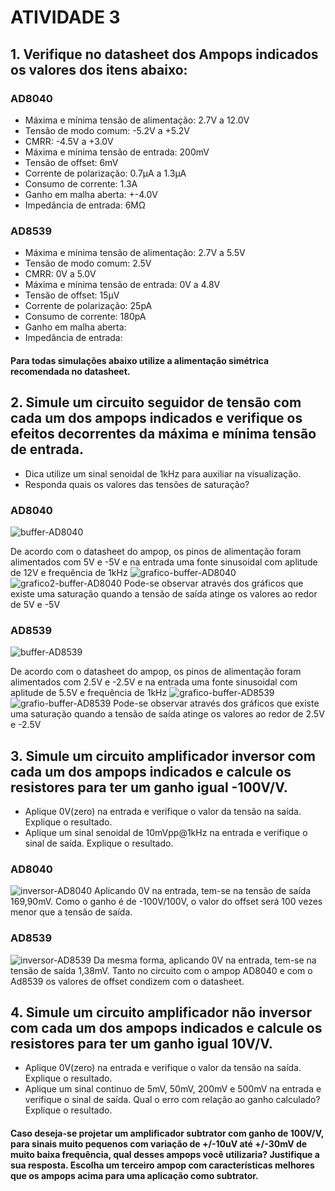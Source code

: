 # ATIVIDADE 3
## 1. Verifique no datasheet dos Ampops indicados os valores dos itens abaixo:
### AD8040
- Máxima e mínima tensão de alimentação: 2.7V a 12.0V
- Tensão de modo comum: -5.2V a +5.2V
- CMRR: -4.5V a +3.0V
- Máxima e mínima tensão de entrada: 200mV
- Tensão de offset: 6mV
- Corrente de polarização: 0.7µA a 1.3µA
- Consumo de corrente: 1.3A
- Ganho em malha aberta: +-4.0V
- Impedância de entrada: 6MΩ
### AD8539
- Máxima e mínima tensão de alimentação: 2.7V a 5.5V
- Tensão de modo comum: 2.5V
- CMRR: 0V a 5.0V
- Máxima e mínima tensão de entrada: 0V a 4.8V
- Tensão de offset: 15µV
- Corrente de polarização: 25pA
- Consumo de corrente: 180pA
- Ganho em malha aberta:
- Impedância de entrada:
#### Para todas simulações abaixo utilize a alimentação simétrica recomendada no datasheet.
## 2. Simule um circuito seguidor de tensão com cada um dos ampops indicados e verifique os efeitos decorrentes da máxima e mínima tensão de entrada.
- Dica utilize um sinal senoidal de 1kHz para auxiliar na visualização.
- Responda quais os valores das tensões de saturação?
### AD8040
![buffer-AD8040](https://github.com/alvesotavio21/ELN22104_2020_2/blob/prof-lohmann-Alunos_01/Ot%C3%A1vio%20Alves/Fotos%20atividade%203/quest%C3%A3o%202%20parte%201.jpeg)

De acordo com o datasheet do ampop, os pinos de alimentação foram alimentados com 5V e -5V e na entrada uma fonte sinusoidal com aplitude de 12V e frequência de 1kHz
![grafico-buffer-AD8040](https://github.com/alvesotavio21/ELN22104_2020_2/blob/prof-lohmann-Alunos_01/Ot%C3%A1vio%20Alves/Fotos%20atividade%203/quest%C3%A3o%202%20parte%202.jpeg)
![grafico2-buffer-AD8040](https://github.com/alvesotavio21/ELN22104_2020_2/blob/prof-lohmann-Alunos_01/Ot%C3%A1vio%20Alves/Fotos%20atividade%203/quest%C3%A3o%202%20parte%203.jpeg)
Pode-se observar através dos gráficos que existe uma saturação quando a tensão de saída atinge os valores ao redor de 5V e -5V
### AD8539
![buffer-AD8539](https://github.com/alvesotavio21/ELN22104_2020_2/blob/prof-lohmann-Alunos_01/Ot%C3%A1vio%20Alves/Fotos%20atividade%203/quest%C3%A3o%202%20parte%204.jpeg)

De acordo com o datasheet do ampop, os pinos de alimentação foram alimentados com 2.5V e -2.5V e na entrada uma fonte sinusoidal com aplitude de 5.5V e frequência de 1kHz
![grafico-buffer-AD8539](https://github.com/alvesotavio21/ELN22104_2020_2/blob/prof-lohmann-Alunos_01/Ot%C3%A1vio%20Alves/Fotos%20atividade%203/quets%C3%A3o%202%20parte%205.jpeg)
![grafio-buffer-AD8539](https://github.com/alvesotavio21/ELN22104_2020_2/blob/prof-lohmann-Alunos_01/Ot%C3%A1vio%20Alves/Fotos%20atividade%203/quest%C3%A3o%202%20parte%206.jpeg)
Pode-se observar através dos gráficos que existe uma saturação quando a tensão de saída atinge os valores ao redor de 2.5V e -2.5V
## 3. Simule um circuito amplificador inversor com cada um dos ampops indicados e calcule os resistores para ter um ganho igual -100V/V.
- Aplique 0V(zero) na entrada e verifique o valor da tensão na saída. Explique o resultado.
- Aplique um sinal senoidal de 10mVpp@1kHz na entrada e verifique o sinal de saída. Explique o resultado.
### AD8040
![inversor-AD8040](https://github.com/alvesotavio21/ELN22104_2020_2/blob/prof-lohmann-Alunos_01/Ot%C3%A1vio%20Alves/Fotos%20atividade%203/ad8040%20inversor.jpeg)
Aplicando 0V na entrada, tem-se na tensão de saída 169,90mV. Como o ganho é de -100V/100V, o valor do offset será 100 vezes menor que a tensão de saída.
### AD8539
![inversor-AD8539](https://github.com/alvesotavio21/ELN22104_2020_2/blob/prof-lohmann-Alunos_01/Ot%C3%A1vio%20Alves/Fotos%20atividade%203/8539%20inversor.jpeg)
Da mesma forma, aplicando 0V na entrada, tem-se na tensão de saída 1,38mV. Tanto no circuito com o ampop AD8040 e com o Ad8539 os valores de offset condizem com o datasheet.
## 4. Simule um circuito amplificador não inversor com cada um dos ampops indicados e calcule os resistores para ter um ganho igual 10V/V.
- Aplique 0V(zero) na entrada e verifique o valor da tensão na saída. Explique o resultado.
- Aplique um sinal continuo de 5mV, 50mV, 200mV e 500mV na entrada e verifique o sinal de saída. Qual o erro com relação ao ganho calculado? Explique o resultado.
#### Caso deseja-se projetar um amplificador subtrator com ganho de 100V/V, para sinais muito pequenos com variação de +/-10uV até +/-30mV de muito baixa frequência, qual desses ampops você utilizaria? Justifique a sua resposta. Escolha um terceiro ampop com características melhores que os ampops acima para uma aplicação como subtrator.
